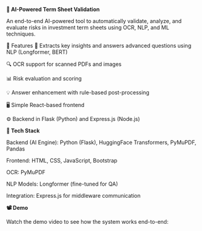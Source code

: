 **📄 AI-Powered Term Sheet Validation**

An end-to-end AI-powered tool to automatically validate, analyze, and evaluate risks in investment term sheets using OCR, NLP, and ML techniques.

🚀 Features
🧠 Extracts key insights and answers advanced questions using NLP (Longformer, BERT)

🔍 OCR support for scanned PDFs and images

📊 Risk evaluation and scoring

💡 Answer enhancement with rule-based post-processing

🖥️ Simple React-based frontend

⚙️ Backend in Flask (Python) and Express.js (Node.js)

**🧪 Tech Stack**

Backend (AI Engine): Python (Flask), HuggingFace Transformers, PyMuPDF, Pandas

Frontend: HTML, CSS, JavaScript, Bootstrap

OCR: PyMuPDF

NLP Models: Longformer (fine-tuned for QA)

Integration: Express.js for middleware communication

**📽️ Demo**

Watch the demo video to see how the system works end-to-end:
